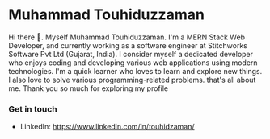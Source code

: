 # Muhammad Touhiduzzaman
Hi there 👋. Myself Muhammad Touhiduzzaman. I'm a MERN Stack Web Developer, and currently working as a software engineer at Stitchworks  Software  Pvt Ltd  (Gujarat, India). I consider myself a dedicated developer who enjoys coding and developing various web applications using modern technologies. I'm a quick learner who loves to learn and explore new things. I also love to solve various programming-related problems. that's all about me. Thank you so much for exploring my profile

### Get in touch

- LinkedIn: https://www.linkedin.com/in/touhidzaman/
